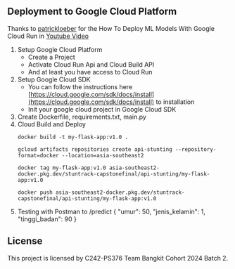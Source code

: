 ## Deployment to Google Cloud Platform
  Thanks to [patrickloeber](https://github.com/patrickloeber) for the How To Deploy ML Models With Google Cloud Run in [Youtube Video](https://www.youtube.com/watch?v=vieoHqt7pxo)
1) Setup Google Cloud Platform
    - Create a Project
    - Activate Cloud Run Api and Cloud Build API
    - And at least you have access to Cloud Run 
2) Setup Google Cloud SDK
    - You can follow the instructions here [https://cloud.google.com/sdk/docs/install](https://cloud.google.com/sdk/docs/install) to installation
    - Init your google cloud project in Google Cloud SDK
3) Create Dockerfile, requirements.txt, main.py
4) Cloud Build and Deploy
    ```
    docker build -t my-flask-app:v1.0 .

    gcloud artifacts repositories create api-stunting --repository-format=docker --location=asia-southeast2

    docker tag my-flask-app:v1.0 asia-southeast2-docker.pkg.dev/stuntrack-capstonefinal/api-stunting/my-flask-app:v1.0

    docker push asia-southeast2-docker.pkg.dev/stuntrack-capstonefinal/api-stunting/my-flask-app:v1.0
    
    ```
4) Testing with Postman to /predict
    {
      "umur": 50,
      "jenis_kelamin": 1,
      "tinggi_badan": 90
    }  

## License
This project is licensed by C242-PS376 Team Bangkit Cohort 2024 Batch 2.
